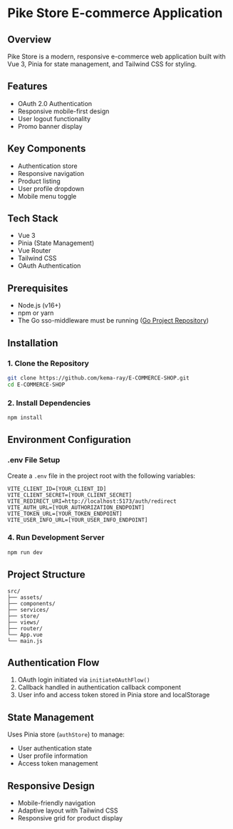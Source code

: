 # Pike Store E-commerce Application

## Overview
Pike Store is a modern, responsive e-commerce web application built with Vue 3, Pinia for state management, and Tailwind CSS for styling.

## Features
- OAuth 2.0 Authentication
- Responsive mobile-first design
- User logout functionality
- Promo banner display

## Key Components
- Authentication store
- Responsive navigation
- Product listing
- User profile dropdown
- Mobile menu toggle

## Tech Stack
- Vue 3
- Pinia (State Management)
- Vue Router
- Tailwind CSS
- OAuth Authentication

## Prerequisites
- Node.js (v16+)
- npm or yarn
- The Go sso-middleware must be running ([Go Project Repository](https://github.com/kema-ray/sso-middleware.git))


## Installation

### 1. Clone the Repository
```bash
git clone https://github.com/kema-ray/E-COMMERCE-SHOP.git
cd E-COMMERCE-SHOP
```

### 2. Install Dependencies
```bash
npm install
```

## Environment Configuration

### .env File Setup
Create a `.env` file in the project root with the following variables:

```
VITE_CLIENT_ID=[YOUR_CLIENT_ID]
VITE_CLIENT_SECRET=[YOUR_CLIENT_SECRET]
VITE_REDIRECT_URI=http://localhost:5173/auth/redirect
VITE_AUTH_URL=[YOUR_AUTHORIZATION_ENDPOINT]
VITE_TOKEN_URL=[YOUR_TOKEN_ENDPOINT]
VITE_USER_INFO_URL=[YOUR_USER_INFO_ENDPOINT]
```

### 4. Run Development Server
```bash
npm run dev
```

## Project Structure
```
src/
├── assets/
├── components/
├── services/
├── store/
├── views/
├── router/
└── App.vue
└── main.js
```

## Authentication Flow
1. OAuth login initiated via `initiateOAuthFlow()`
2. Callback handled in authentication callback component
3. User info and access token stored in Pinia store and localStorage

## State Management
Uses Pinia store (`authStore`) to manage:
- User authentication state
- User profile information
- Access token management

## Responsive Design
- Mobile-friendly navigation
- Adaptive layout with Tailwind CSS
- Responsive grid for product display
